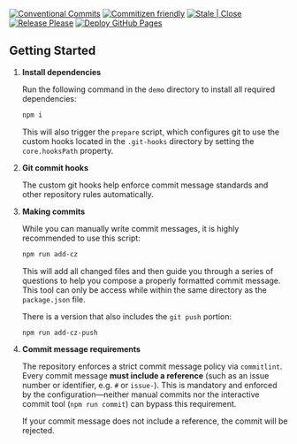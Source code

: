 [![Conventional Commits](https://img.shields.io/badge/Conventional%20Commits-1.0.0-%23FE5196?logo=conventionalcommits&logoColor=white)](https://conventionalcommits.org)
[![Commitizen friendly](https://img.shields.io/badge/commitizen-friendly-brightgreen.svg)](http://commitizen.github.io/cz-cli/)
[![Stale | Close](https://github.com/admcfarland/ngx-mat-datepicker-pack/actions/workflows/stale-close.yml/badge.svg)](https://github.com/admcfarland/ngx-mat-datepicker-pack/actions/workflows/stale-close.yml)
[![Release Please](https://github.com/admcfarland/ngx-mat-datepicker-pack/actions/workflows/release-please.yml/badge.svg)](https://github.com/admcfarland/ngx-mat-datepicker-pack/actions/workflows/release-please.yml)
[![Deploy GitHub Pages](https://github.com/admcfarland/ngx-mat-datepicker-pack/actions/workflows/jekyll-gh-pages.yml/badge.svg)](https://github.com/admcfarland/ngx-mat-datepicker-pack/actions/workflows/jekyll-gh-pages.yml)


## Getting Started

1. **Install dependencies**

   Run the following command in the `demo` directory to install all required dependencies:

   ```bash
   npm i
   ```

   This will also trigger the `prepare` script, which configures git to use the custom hooks located in the `.git-hooks` directory by setting the `core.hooksPath` property.

2. **Git commit hooks**

   The custom git hooks help enforce commit message standards and other repository rules automatically.

3. **Making commits**

   While you can manually write commit messages, it is highly recommended to use this script:
   ```bash
   npm run add-cz
   ```

   This will add all changed files and then guide you through a series of questions to help you compose a properly formatted commit message. This tool can only be access while within the same directory as the `package.json` file.

   There is a version that also includes the `git push` portion:
   ```bash
   npm run add-cz-push
   ```

4. **Commit message requirements**

   The repository enforces a strict commit message policy via `commitlint`. Every commit message **must include a reference** (such as an issue number or identifier, e.g. `#` or `issue-`). This is mandatory and enforced by the configuration—neither manual commits nor the interactive commit tool (`npm run commit`) can bypass this requirement.

   If your commit message does not include a reference, the commit will be rejected.
